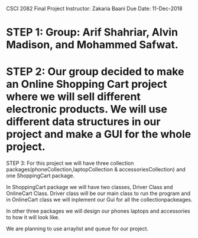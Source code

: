 CSCI 2082 Final Project
Instructor: Zakaria Baani
Due Date: 11-Dec-2018

STEP 1: Group: Arif Shahriar, Alvin Madison, and Mohammed Safwat.
===================================================================
STEP 2: Our group decided to make an Online Shopping Cart project where we will sell different electronic products. We will use different data structures in our project and make a GUI for the whole project.
===================================================================
STEP 3:
For this project we will have three collection packages(phoneCollection,laptopCollection & accessoriesCollection) and one ShoppingCart package.

In ShoppingCart package we will have two classes, Driver Class and OnlineCart Class. Driver class will be our main class to run the
program and in OnlineCart class we will inplement our Gui for all the collectionpackeages.

In other three packages we will design our phones laptops and accessories to how it will look like.

We are planning to use arraylist and queue for our project.

